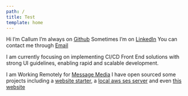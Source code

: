 ```yaml
---
path: /
title: Test
template: home
---
```

Hi I’m Callum
I’m always on [Github](https://github.com/csi-lk/)
Sometimes I’m on [LinkedIn](https://au.linkedin.com/in/callumsilcock)
You can contact me through [Email](mailto:contact@csi.lk)

I am currently focusing on implementing CI/CD Front End solutions
with strong UI guidelines, enabling rapid and scalable development.

I am Working Remotely for [Message Media](https://messagemedia.com.au)
I have open sourced some projects including a 
[website starter](https://github.com/csi-lk/website-starter), a [local aws ses server](https://github.com/csi-lk/aws-ses-local)
and even [this website](https://github.com/csi-lk/csi.lk)
